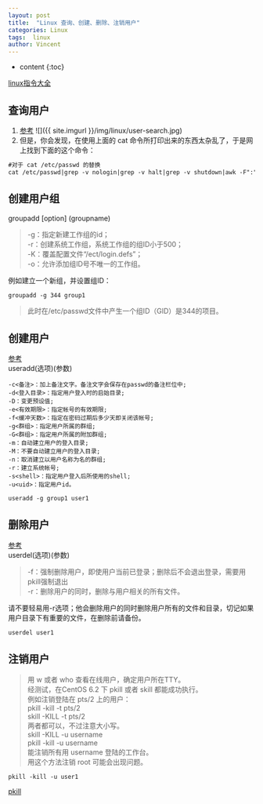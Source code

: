 ```yaml
---
layout: post
title:  "Linux 查询、创建、删除、注销用户"
categories: Linux
tags:  linux
author: Vincent
---
```


* content
{:toc}

[linux指令大全](http://man.linuxde.net/)

## 查询用户
1. [参考](https://www.cnblogs.com/xiohao/p/5877256.html)
![]({{ site.imgurl }}/img/linux/user-search.jpg)
2. 但是，你会发现，在使用上面的 cat 命令所打印出来的东西太杂乱了，于是网上找到下面的这个命令：
```md
#对于 cat /etc/passwd 的替换
cat /etc/passwd|grep -v nologin|grep -v halt|grep -v shutdown|awk -F":" '{ print $1"|"$3"|"$4 }'|more
```

## 创建用户组
groupadd [option] (groupname)
>-g：指定新建工作组的id；  
-r：创建系统工作组，系统工作组的组ID小于500；  
-K：覆盖配置文件“/ect/login.defs”；  
-o：允许添加组ID号不唯一的工作组。
  
例如建立一个新组，并设置组ID：
```md
groupadd -g 344 group1
```
>此时在/etc/passwd文件中产生一个组ID（GID）是344的项目。


## 创建用户

[参考](http://man.linuxde.net/useradd)  
useradd(选项)(参数)
```
-c<备注>：加上备注文字。备注文字会保存在passwd的备注栏位中;  
-d<登入目录>：指定用户登入时的启始目录;  
-D：变更预设值;  
-e<有效期限>：指定帐号的有效期限;  
-f<缓冲天数>：指定在密码过期后多少天即关闭该帐号;  
-g<群组>：指定用户所属的群组;  
-G<群组>：指定用户所属的附加群组;  
-m：自动建立用户的登入目录;  
-M：不要自动建立用户的登入目录;  
-n：取消建立以用户名称为名的群组;  
-r：建立系统帐号;  
-s<shell>：指定用户登入后所使用的shell;  
-u<uid>：指定用户id。  
```

```md
useradd -g group1 user1
```


## 删除用户
  
[参考](http://man.linuxde.net/userdel)  
userdel(选项)(参数)
>-f：强制删除用户，即使用户当前已登录；删除后不会退出登录，需要用pkill强制退出  
-r：删除用户的同时，删除与用户相关的所有文件。

请不要轻易用-r选项；他会删除用户的同时删除用户所有的文件和目录，切记如果用户目录下有重要的文件，在删除前请备份。

```md
userdel user1
```

## 注销用户


>用 w 或者 who 查看在线用户，确定用户所在TTY。  
经测试，在CentOS 6.2 下 pkill 或者 skill 都能成功执行。  
例如注销登陆在 pts/2 上的用户：  
pkill -kill -t pts/2  
skill -KILL -t pts/2  
两者都可以，不过注意大小写。  
skill -KILL -u username  
pkill -kill -u username  
能注销所有用 username 登陆的工作台。  
用这个方法注销 root 可能会出现问题。  

```md
pkill -kill -u user1
```

[pkill](http://man.linuxde.net/pkill)